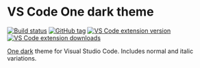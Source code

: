 # VS Code One dark theme

[![Build status][build-status-badge]][build-status]
[![GitHub tag][latest-release-badge]][latest-release]
[![VS Code extension version][extension-version-badge]][extension-page]
[![VS Code extension downloads][extension-downloads-badge]][extension-page]

[One dark](https://github.com/atom/one-dark-syntax) theme for Visual Studio Code. Includes normal and italic variations.

[build-status-badge]: https://travis-ci.com/one-dark/vscode-one-dark-theme.svg?branch=master
[build-status]: https://travis-ci.com/one-dark/vscode-one-dark-theme "Build status"
[latest-release-badge]: https://img.shields.io/github/tag/one-dark/vscode-one-dark-theme.svg
[latest-release]: https://github.com/one-dark/vscode-one-dark-theme/releases/latest "Latest release"
[extension-version-badge]: https://img.shields.io/visual-studio-marketplace/v/markskelton.vscode-one-dark-theme
[extension-page]: https://marketplace.visualstudio.com/items?itemName=markskelton.vscode-one-dark-theme "Extension homepage"
[extension-downloads-badge]: https://img.shields.io/visual-studio-marketplace/d/markskelton.vscode-one-dark-theme
